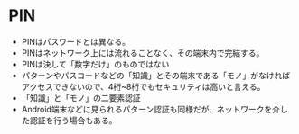 # PIN

- PINはパスワードとは異なる。
- PINはネットワーク上には流れることなく、その端末内で完結する。
- PINは決して「数字だけ」のものではない
- パターンやパスコードなどの「知識」とその端末である「モノ」がなければアクセスできないので、4桁~8桁でもセキュリティは高いと言える。
- 「知識」と「モノ」の二要素認証
- Android端末などに見られるパターン認証も同様だが、ネットワークを介した認証を行う場合もある。
